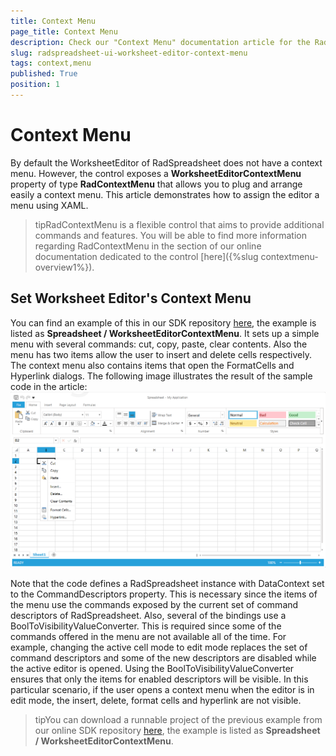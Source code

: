 ```yaml
---
title: Context Menu
page_title: Context Menu
description: Check our "Context Menu" documentation article for the RadSpreadsheet WPF control.
slug: radspreadsheet-ui-worksheet-editor-context-menu
tags: context,menu
published: True
position: 1
---
```


# Context Menu



By default the WorksheetEditor of RadSpreadsheet does not have a context menu. However, the control exposes a __WorksheetEditorContextMenu__ property of type __RadContextMenu__ that allows you to plug and arrange easily a context menu. This article demonstrates how to assign the editor a menu using XAML.
      

>tipRadContextMenu is a flexible control that aims to provide additional commands and features. You will be able to find more information regarding RadContextMenu in the section of our online documentation dedicated to the control [here]({%slug contextmenu-overview1%}).
        

## Set Worksheet Editor's Context Menu

You can find an example of this in our SDK repository [here](https://github.com/telerik/xaml-sdk), the example is listed as __Spreadsheet / WorksheetEditorContextMenu__. It sets up a simple menu with several commands: cut, copy, paste, clear contents. Also the menu has two items allow the user to insert and delete cells respectively. The context menu also contains items that open the FormatCells and Hyperlink dialogs. The following image illustrates the result of the sample code in the article: ![Rad Spreadsheet UI Worksheet Editor Context Menu 01](images/RadSpreadsheet_UI_Worksheet_Editor_Context_Menu_01.png)

Note that the code defines a RadSpreadsheet instance with DataContext set to the CommandDescriptors property. This is necessary since the items of the menu use the commands exposed by the current set of command descriptors of RadSpreadsheet. Also, several of the bindings use a BoolToVisibilityValueConverter. This is required since some of the commands offered in the menu are not available all of the time. For example, changing the active cell mode to edit mode replaces the set of command descriptors and some of the new descriptors are disabled while the active editor is opened. Using the BoolToVisibilityValueConverter ensures that only the items for enabled descriptors will be visible. In this particular scenario, if the user opens a context menu when the editor is in edit mode, the insert, delete, format cells and hyperlink are not visible.
        

>tipYou can download a runnable project of the previous example from our online SDK repository [here](https://github.com/telerik/xaml-sdk), the example is listed as __Spreadsheet / WorksheetEditorContextMenu__.
          
